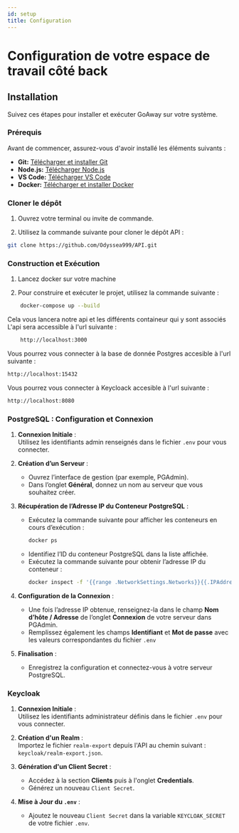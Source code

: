 ```yaml
---
id: setup
title: Configuration
---
```


# Configuration de votre espace de travail côté back

## Installation

Suivez ces étapes pour installer et exécuter GoAway sur votre système.

### Prérequis

Avant de commencer, assurez-vous d'avoir installé les éléments suivants :

- **Git:** [Télécharger et installer Git](https://git-scm.com/)
- **Node.js:** [Télécharger Node.js](https://nodejs.org/)
- **VS Code:** [Télécharger VS Code](https://code.visualstudio.com/download)
- **Docker:** [Télécharger et installer Docker](https://www.docker.com/get-started)

### Cloner le dépôt

1. Ouvrez votre terminal ou invite de commande.

2. Utilisez la commande suivante pour cloner le dépôt API :

```bash
git clone https://github.com/Odyssea999/API.git
```

### Construction et Exécution
 
1. Lancez docker sur votre machine 

2. Pour construire et exécuter le projet, utilisez la commande suivante :

```bash
    docker-compose up --build
 ```

Cela vous lancera notre api et les différents containeur qui y sont associés 
L'api sera accessible à l'url suivante :
```bash
    http://localhost:3000
```
Vous pourrez vous connecter à la base de donnée Postgres accesible à l'url suivante :
```bash 
http://localhost:15432
```

Vous pourrez vous connecter à  Keycloack accesible à l'url suivante :
```bash 
http://localhost:8080
```

### PostgreSQL : Configuration et Connexion  

1. **Connexion Initiale** :  
   Utilisez les identifiants admin renseignés dans le fichier `.env` pour vous connecter.  

2. **Création d’un Serveur** :  
   - Ouvrez l’interface de gestion (par exemple, PGAdmin).  
   - Dans l’onglet **Général**, donnez un nom au serveur que vous souhaitez créer.  

3. **Récupération de l’Adresse IP du Conteneur PostgreSQL** :  
   - Exécutez la commande suivante pour afficher les conteneurs en cours d’exécution :  
     ```bash
     docker ps
     ```  
   - Identifiez l’ID du conteneur PostgreSQL dans la liste affichée.  
   - Exécutez la commande suivante pour obtenir l’adresse IP du conteneur :  
     ```bash
     docker inspect -f '{{range .NetworkSettings.Networks}}{{.IPAddress}}{{end}}' IdContainerPostgres
     ```  

4. **Configuration de la Connexion** :  
   - Une fois l’adresse IP obtenue, renseignez-la dans le champ **Nom d’hôte / Adresse** de l’onglet **Connexion** de votre serveur dans PGAdmin.  
   - Remplissez également les champs **Identifiant** et **Mot de passe** avec les valeurs correspondantes du fichier `.env`

5. **Finalisation** :  
   - Enregistrez la configuration et connectez-vous à votre serveur PostgreSQL.

### Keycloak

1. **Connexion Initiale** :  
   Utilisez les identifiants administrateur définis dans le fichier `.env` pour vous connecter.  

2. **Création d'un Realm** :  
   Importez le fichier `realm-export` depuis l'API au chemin suivant : `keycloak/realm-export.json`.

3. **Génération d'un Client Secret** :  
   - Accédez à la section **Clients** puis à l'onglet **Credentials**.  
   - Générez un nouveau `Client Secret`.  

4. **Mise à Jour du `.env`** :  
   - Ajoutez le nouveau `Client Secret` dans la variable `KEYCLOAK_SECRET` de votre fichier `.env`.
